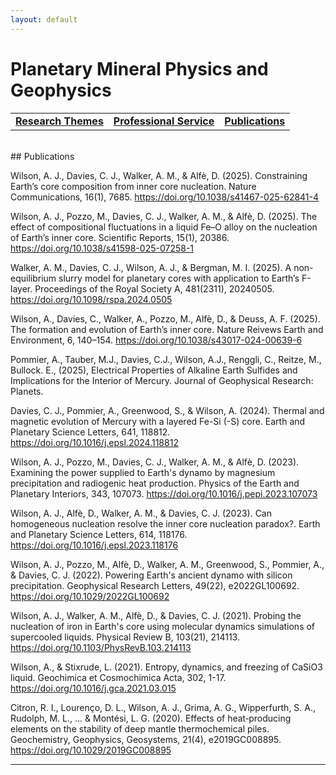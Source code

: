 ```yaml
---
layout: default
---
```


# Planetary Mineral Physics and Geophysics

|    |    |    |
|----|----|----|
| [__Research Themes__](./research-themes.html) | [__Professional Service__](./professional-service.html) | [__Publications__](./publications.html) |

<br/>
## Publications

Wilson, A. J., Davies, C. J., Walker, A. M., & Alfè, D. (2025). Constraining Earth’s core composition from inner core nucleation. Nature Communications, 16(1), 7685. <a href="https://doi.org/10.1038/s41467-025-62841-4">https://doi.org/10.1038/s41467-025-62841-4</a>

Wilson, A. J., Pozzo, M., Davies, C. J., Walker, A. M., & Alfè, D. (2025). The effect of compositional fluctuations in a liquid Fe–O alloy on the nucleation of Earth’s inner core. Scientific Reports, 15(1), 20386. <a href="https://doi.org/10.1038/s41598-025-07258-1">https://doi.org/10.1038/s41598-025-07258-1</a>

Walker, A. M., Davies, C. J., Wilson, A. J., & Bergman, M. I. (2025). A non-equilibrium slurry model for planetary cores with application to Earth’s F-layer. Proceedings of the Royal Society A, 481(2311), 20240505. <a href="https://doi.org/10.1098/rspa.2024.0505">https://doi.org/10.1098/rspa.2024.0505</a>

Wilson, A., Davies, C., Walker, A., Pozzo, M., Alfè, D., & Deuss, A. F. (2025). The formation and evolution of Earth’s inner core. Nature Reivews Earth and Environment, 6, 140–154. <a href="https://doi.org/10.1038/s43017-024-00639-6">https://doi.org/10.1038/s43017-024-00639-6</a>

Pommier, A., Tauber, M.J., Davies, C.J., Wilson, A.J., Renggli, C., Reitze, M., Bullock. E., (2025),
Electrical Properties of Alkaline Earth Sulfides and Implications for the Interior of Mercury. Journal of
Geophysical Research: Planets.

Davies, C. J., Pommier, A., Greenwood, S., & Wilson, A. (2024). Thermal and magnetic evolution of Mercury with a layered Fe-Si (-S) core. Earth and Planetary Science Letters, 641, 118812. <a href="https://doi.org/10.1016/j.epsl.2024.118812">https://doi.org/10.1016/j.epsl.2024.118812</a>

Wilson, A. J., Pozzo, M., Davies, C. J., Walker, A. M., & Alfè, D. (2023). Examining the power supplied to Earth's dynamo by magnesium precipitation and radiogenic heat production. Physics of the Earth and Planetary Interiors, 343, 107073. <a href="https://doi.org/10.1016/j.pepi.2023.107073">https://doi.org/10.1016/j.pepi.2023.107073</a>

Wilson, A. J., Alfè, D., Walker, A. M., & Davies, C. J. (2023). Can homogeneous nucleation resolve the inner core nucleation paradox?. Earth and Planetary Science Letters, 614, 118176. <a href="https://doi.org/10.1016/j.epsl.2023.118176">https://doi.org/10.1016/j.epsl.2023.118176</a>

Wilson, A. J., Pozzo, M., Alfè, D., Walker, A. M., Greenwood, S., Pommier, A., & Davies, C. J. (2022). Powering Earth's ancient dynamo with silicon precipitation. Geophysical Research Letters, 49(22), e2022GL100692. <a href="https://doi.org/10.1029/2022GL100692">https://doi.org/10.1029/2022GL100692</a>

Wilson, A. J., Walker, A. M., Alfè, D., & Davies, C. J. (2021). Probing the nucleation of iron in Earth's core using molecular dynamics simulations of supercooled liquids. Physical Review B, 103(21), 214113. <a href="https://doi.org/10.1103/PhysRevB.103.214113">https://doi.org/10.1103/PhysRevB.103.214113</a>

Wilson, A., & Stixrude, L. (2021). Entropy, dynamics, and freezing of CaSiO3 liquid. Geochimica et Cosmochimica Acta, 302, 1-17. <a href="https://doi.org/10.1016/j.gca.2021.03.015">https://doi.org/10.1016/j.gca.2021.03.015</a>

Citron, R. I., Lourenço, D. L., Wilson, A. J., Grima, A. G., Wipperfurth, S. A., Rudolph, M. L., ... & Montési, L. G. (2020). Effects of heat‐producing elements on the stability of deep mantle thermochemical piles. Geochemistry, Geophysics, Geosystems, 21(4), e2019GC008895. <a href="https://doi.org/10.1029/2019GC008895">https://doi.org/10.1029/2019GC008895

* * *

